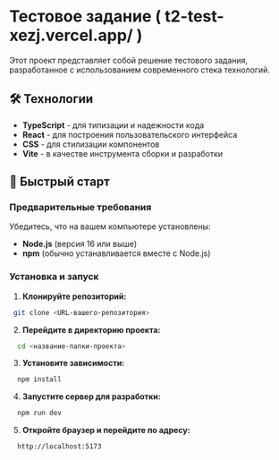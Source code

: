 # Тестовое задание ( t2-test-xezj.vercel.app/ )

Этот проект представляет собой решение тестового задания, разработанное с использованием современного стека технологий.

## 🛠 Технологии

- **TypeScript** - для типизации и надежности кода
- **React** - для построения пользовательского интерфейса
- **CSS** - для стилизации компонентов
- **Vite** - в качестве инструмента сборки и разработки

## 🚀 Быстрый старт

### Предварительные требования

Убедитесь, что на вашем компьютере установлены:
- **Node.js** (версия 16 или выше)
- **npm** (обычно устанавливается вместе с Node.js)

### Установка и запуск

1. **Клонируйте репозиторий:**
```bash
 git clone <URL-вашего-репозитория>
```
2. **Перейдите в директорию проекта:**
```bash
  cd <название-папки-проекта>
```
3. **Установите зависимости:**
```bash
  npm install
```
4. **Запустите сервер для разработки:**
```bash
  npm run dev
```
5. **Откройте браузер и перейдите по адресу:**
```bash
  http://localhost:5173
```